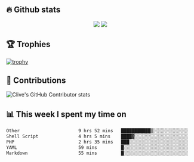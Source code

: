 ## &#128293; Github stats

<!-- GitHub Readme Streak Stats - https://github.com/DenverCoder1/github-readme-streak-stats -->
<p align="center">

<picture>
  <source 
    srcset="https://github-readme-stats.vercel.app/api?username=clivewalkden&count_private=true&show_icons=true&theme=darcula"
    media="(prefers-color-scheme: dark)"
  />
  <source
    srcset="https://github-readme-stats.vercel.app/api?username=clivewalkden&count_private=true&show_icons=true&theme=calm"
    media="(prefers-color-scheme: light), (prefers-color-scheme: no-preference)"
  />
  <img src="https://github-readme-stats.vercel.app/api?username=clivewalkden&count_private=true&show_icons=true&theme=darcula" />
</picture>

<a href="https://git.io/streak-stats" target="_blank">
  <img src="http://github-readme-streak-stats.herokuapp.com?user=clivewalkden&theme=darcula&date_format=j%20M%5B%20Y%5D" />
</a>

</p>

## &#127942; Trophies
[![trophy](https://github-profile-trophy.vercel.app/?username=clivewalkden&theme=onedark)](https://github.com/clivewalkden/github-profile-trophy)

## &#129309; Contributions
![Clive's GitHub Contributor stats](https://github-contributor-stats.vercel.app/api?username=clivewalkden)

## &#128202; This week I spent my time on
<!--START_SECTION:waka-->

```txt
Other                      9 hrs 52 mins   ███████████▒░░░░░░░░░░░░░   44.68 %
Shell Script               4 hrs 5 mins    ████▓░░░░░░░░░░░░░░░░░░░░   18.51 %
PHP                        2 hrs 35 mins   ███░░░░░░░░░░░░░░░░░░░░░░   11.73 %
YAML                       59 mins         █░░░░░░░░░░░░░░░░░░░░░░░░   04.51 %
Markdown                   55 mins         █░░░░░░░░░░░░░░░░░░░░░░░░   04.19 %
```

<!--END_SECTION:waka-->
